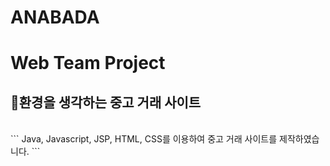 # ANABADA
# Web Team Project

## 🌱환경을 생각하는 중고 거래 사이트
<br>
```
Java, Javascript, JSP, HTML, CSS를 이용하여 중고 거래 사이트를 제작하였습니다.
```
